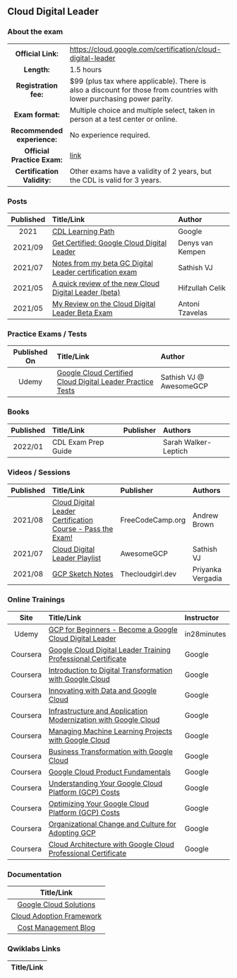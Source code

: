 ## Cloud Digital Leader

### About the exam

| | | |
| :---:         |     :---      |          :--- |
| **Official Link:** | https://cloud.google.com/certification/cloud-digital-leader | 
| **Length:** | 1.5 hours | 
| **Registration fee:** | $99 (plus tax where applicable). There is also a discount for those from countries with lower purchasing power parity. | 
| **Exam format:** | Multiple choice and multiple select, taken in person at a test center or online. | 
| **Recommended experience:** | No experience required. | 
| **Official Practice Exam:** | [link](https://docs.google.com/forms/d/e/1FAIpQLSfsSfkh9PE-HjdRRzJ24wPSjZrXF3gLxmncAYx31gyz2rLbtw/viewform) | 
| **Certification Validity:** | Other exams have a validity of 2 years, but the CDL is valid for 3 years. | 

### Posts
| Published | Title/Link | Author |
| :---:         |     :---      |          :--- |
| 2021 | [CDL Learning Path](https://cloud.google.com/training/business#cloud-digital-leader-path)  | Google |
| 2021/09 | [Get Certified: Google Cloud Digital Leader](https://blogs.sap.com/2021/09/11/get-certified-google-cloud-digital-leader/)  | Denys van Kempen |
| 2021/07 | [Notes from my beta GC Digital Leader certification exam](https://sathishvj.medium.com/notes-from-my-beta-google-cloud-digital-leader-certification-exam-e4f9fd1b119e) | Sathish VJ |
| 2021/05 | [A quick review of the new Cloud Digital Leader (beta)](https://www.linkedin.com/pulse/quick-review-new-cloud-digital-leader-beta-exam-hifzullah-celik/) | Hifzullah Celik |
| 2021/05 | [My Review on the Cloud Digital Leader Beta Exam](https://www.linkedin.com/pulse/my-review-cloud-digital-leader-beta-exam-antoni-tzavelas/) | Antoni Tzavelas |

### Practice Exams / Tests
| Published On | Title/Link | Author |
| :---:         |     :---      |          :--- |
| Udemy | [Google Cloud Certified Cloud Digital Leader Practice Tests](https://www.udemy.com/course/google-cloud-certified-cloud-digital-leader-practice-tests/?referralCode=1E7FA94F29E3481F9767) | Sathish VJ @ AwesomeGCP |

### Books
| Published | Title/Link | Publisher | Authors |
| :---:         |     :---     |     :---       |          :--- |
| 2022/01 | CDL Exam Prep Guide |  | Sarah Walker-Leptich |

### Videos / Sessions
| Published | Title/Link | Publisher | Authors |
| :---:         |     :---     |     :---       |          :--- |
| 2021/08 | [Cloud Digital Leader Certification Course - Pass the Exam!](https://www.youtube.com/watch?v=UGRDM86MBIQ)  | FreeCodeCamp.org  | Andrew Brown |
| 2021/07 | [Cloud Digital Leader Playlist](https://www.youtube.com/watch?v=DbGae0j9ijg&list=PLQMsfKRZZviSL8FxXFMM3iPiHBajmgMeU)  | AwesomeGCP  | Sathish VJ |
| 2021/08 | [GCP Sketch Notes](https://thecloudgirl.dev/)  | Thecloudgirl.dev  | Priyanka Vergadia |

### Online Trainings
| Site | Title/Link | Instructor |
| :---:         |     :---      |          :--- |
| Udemy | [GCP for Beginners - Become a Google Cloud Digital Leader](https://www.udemy.com/course/google-cloud-digital-leader-certification/?referralCode=49BA1E33CCD6D0E0546C)|in28minutes|
| Coursera | [Google Cloud Digital Leader Training Professional Certificate](https://www.coursera.org/professional-certificates/google-cloud-digital-leader-training) | Google |
| Coursera | [Introduction to Digital Transformation with Google Cloud](https://www.coursera.org/learn/introduction-to-digital-transformation-with-google-cloud) | Google |
| Coursera | [Innovating with Data and Google Cloud](https://www.coursera.org/learn/innovating-with-data-and-google-cloud) | Google |
| Coursera | [Infrastructure and Application Modernization with Google Cloud](https://www.coursera.org/learn/google-cloud-product-fundamentals) | Google |
| Coursera | [Managing Machine Learning Projects with Google Cloud](https://www.coursera.org/learn/machine-learning-business-professionals) | Google |
| Coursera | [Business Transformation with Google Cloud](https://www.coursera.org/learn/business-transformation-google-cloud) | Google |
| Coursera | [Google Cloud Product Fundamentals](https://www.coursera.org/learn/google-cloud-product-fundamentals) | Google |
| Coursera | [Understanding Your Google Cloud Platform (GCP) Costs](https://www.coursera.org/learn/gcp-cost-management#syllabus) | Google |
| Coursera | [Optimizing Your Google Cloud Platform (GCP) Costs](https://www.coursera.org/learn/gcp-cost-optimization#syllabus) | Google |
| Coursera | [Organizational Change and Culture for Adopting GCP](https://www.coursera.org/specializations/organizational-change-and-culture-for-adopting-google-cloud) | Google |
| Coursera | [Cloud Architecture with Google Cloud Professional Certificate](https://www.coursera.org/professional-certificates/gcp-cloud-architect) | Google |


### Documentation
|  Title/Link |
| :---:         |
| [Google Cloud Solutions](https://cloud.google.com/solutions) |
| [Cloud Adoption Framework](https://cloud.google.com/adoption-framework) |
| [Cost Management Blog](https://cloud.google.com/blog/topics/cost-management) |

### Qwiklabs Links
|  Title/Link  |
| :---:         |
